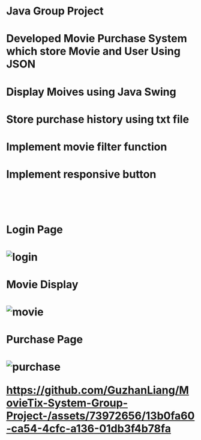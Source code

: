 # Java Group Project

<h1>Developed Movie Purchase System which store Movie and User Using JSON <h1>
<h1>Display Moives using Java Swing<h1>
<h1>Store purchase history using txt file<h1>
<h1>Implement movie filter function<h1>
<h1>Implement responsive button<h1><br />

<h1>Login Page<h1>
  
  
![login](https://github.com/GuzhanLiang/MovieTix-System-Group-Project-/assets/73972656/1b04b94b-a30e-4c02-8c02-9ce8acecd3aa)
 
<h1>Movie Display<h1>

![movie](https://github.com/GuzhanLiang/MovieTix-System-Group-Project-/assets/73972656/1a9fc438-2c19-4ee8-84fb-8715972a7407)
  
 <h1>Purchase Page<h1>

![purchase](https://github.com/GuzhanLiang/MovieTix-System-Group-Project-/assets/73972656/fb2a1e20-5206-4ffb-a78a-5f43c224fb40)
   





https://github.com/GuzhanLiang/MovieTix-System-Group-Project-/assets/73972656/13b0fa60-ca54-4cfc-a136-01db3f4b78fa

